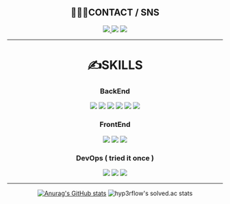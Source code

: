 <div align="center">

## 🧑🏼‍💻CONTACT / SNS

<a href="https://velog.io/@vpdls1511" target="_blank"><img src="https://img.shields.io/badge/Velog-777?style=for-the-badge&logo=velog&logoColor=white"> </a>
<a href="https://ngyu.notion.site/5c51addf60c74a64b8ddd43a0834dc67" target="_blank"><img src="https://img.shields.io/badge/Portfolio-000000?style=for-the-badge&logo=Notion&logoColor=white"></a>
<a href="mailto:vpdls1511@gmail.com"><img src="https://img.shields.io/badge/Gmail-white?style=for-the-badge&logo=Gmail&logoColor=red"></a>


---
# ✍️SKILLS


### BackEnd
  <img src="https://img.shields.io/badge/JAVA-red?style=for-the-badge&logo=JAVA&logoColor=white">
  <img src="https://img.shields.io/badge/JAVASCRIPT-F7DF1E?style=for-the-badge&logo=JavaScript&logoColor=white">
  <img src="https://img.shields.io/badge/SPRINGBOOT-GREEN?style=for-the-badge&logo=SPRINGBOOT&logoColor=white">
  <img src="https://img.shields.io/badge/NODEJS-339933?style=for-the-badge&logo=Node.js&logoColor=white">
  <img src="https://img.shields.io/badge/EXPRESS-000000?style=for-the-badge&logo=Express&logoColor=white">
  <img src="https://img.shields.io/badge/MYSQL-4479A1?style=for-the-badge&logo=MySQL&logoColor=white">

### FrontEnd
  <img src="https://img.shields.io/badge/HTML-orange?style=for-the-badge&logo=HTML5&logoColor=white">
  <img src="https://img.shields.io/badge/SASS-pink?style=for-the-badge&logo=SASS&logoColor=white">
  <img src="https://img.shields.io/badge/REACT-61DAFB?style=for-the-badge&logo=React&logoColor=white">

### DevOps ( tried it once )
  <img src="https://img.shields.io/badge/jira-blue?style=for-the-badge&logo=jira&logoColor=white">
  <img src="https://img.shields.io/badge/github-555?style=for-the-badge&logo=Github&logoColor=white">
  <img src="https://img.shields.io/badge/sourcetree-blue?style=for-the-badge&logo=sourcetree&logoColor=white">

---

[![Anurag's GitHub stats](https://github-readme-stats.vercel.app/api?username=vpdls1511&theme=solarized-light)](https://github.com/anuraghazra/github-readme-stats)
![hyp3rflow's solved.ac stats](https://github-readme-solvedac.hyp3rflow.vercel.app/api/?handle=vpdls15)




</div>
